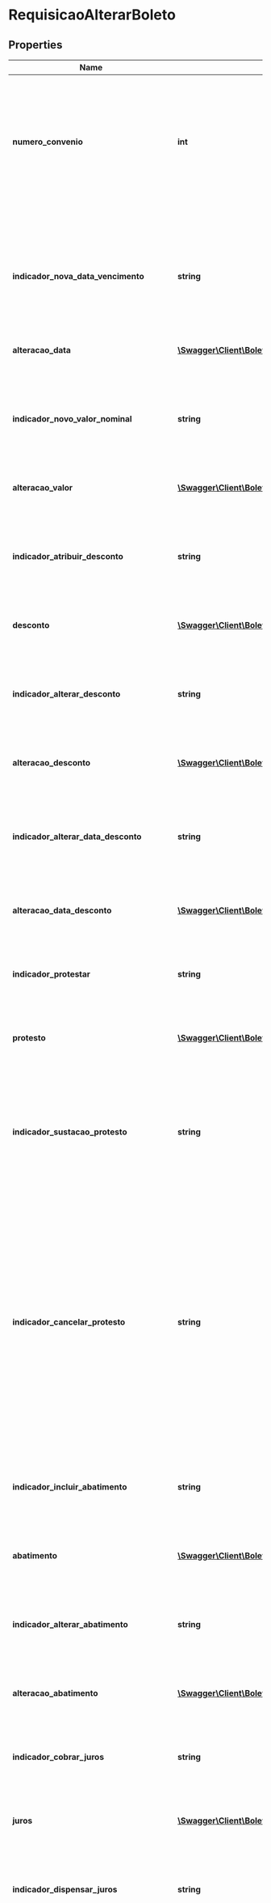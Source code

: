 # RequisicaoAlterarBoleto

## Properties
Name | Type | Description | Notes
------------ | ------------- | ------------- | -------------
**numero_convenio** | **int** | Identificador determinado pelo sistema de boleto bancário para fornecer a emissão e liquidação do boleto e, portanto, usado para creditar o Beneficiário. | [optional]
**indicador_nova_data_vencimento** | **string** | Indica a intenção de atribuir nova data de vencimento ao boleto. Valores a informar: \&quot;S\&quot; -&gt; Sim, desejo alterar \&quot;N\&quot; -&gt; Não, não desejo alterar |
**alteracao_data** | [**\Swagger\Client\Boleto\Model\AlteracaoData**](AlteracaoData.md) |  | [optional]
**indicador_novo_valor_nominal** | **string** | Indica a intenção de alterar valor nominal do boleto. Valores a informar: \&quot;S\&quot; -&gt; Sim, desejo alterar \&quot;N\&quot; -&gt; Não, não desejo alterar |
**alteracao_valor** | [**\Swagger\Client\Boleto\Model\AlterarValorNominal**](AlterarValorNominal.md) |  | [optional]
**indicador_atribuir_desconto** | **string** | Indica a intenção de atribuir desconto ao boleto. Valores a informar: \&quot;S\&quot; -&gt; Sim, desejo alterar \&quot;N\&quot; -&gt; Não, não desejo alterar |
**desconto** | [**\Swagger\Client\Boleto\Model\Desconto**](Desconto.md) |  | [optional]
**indicador_alterar_desconto** | **string** | Indica a intenção de alterar desconto do boleto. Valores a informar: \&quot;S\&quot; -&gt; Sim, desejo alterar \&quot;N\&quot; -&gt; Não, não desejo alterar |
**alteracao_desconto** | [**\Swagger\Client\Boleto\Model\AlteracaoDesconto**](AlteracaoDesconto.md) |  | [optional]
**indicador_alterar_data_desconto** | **string** | Indica a intenção de alterar a data do desconto do boleto. Valores a informar: \&quot;S\&quot; -&gt; Sim, desejo alterar \&quot;N\&quot; -&gt; Não, não desejo alterar |
**alteracao_data_desconto** | [**\Swagger\Client\Boleto\Model\AlteracaoDataDesconto**](AlteracaoDataDesconto.md) |  | [optional]
**indicador_protestar** | **string** | Indica a intenção de protestar o boleto. Valores a informar: \&quot;S\&quot; -&gt; Sim, desejo alterar \&quot;N\&quot; -&gt; Não, não desejo alterar |
**protesto** | [**\Swagger\Client\Boleto\Model\Protesto**](Protesto.md) |  | [optional]
**indicador_sustacao_protesto** | **string** | Indica a intenção de sustar/cancelar um comando de protesto do boleto que já tenha sido processado pelo Banco. Valores a informar: \&quot;S\&quot; -&gt; Sim, desejo alterar \&quot;N\&quot; -&gt; Não, não desejo alterar. |
**indicador_cancelar_protesto** | **string** | Deve ser utilizada para cancelar uma instrução de protesto enviada ao Banco na mesma data ou que ainda não tenha sido processada pelo Banco. Valores a informar: \&quot;S\&quot; -&gt; Sim, desejo alterar \&quot;N\&quot; -&gt; Não, não desejo alterar |
**indicador_incluir_abatimento** | **string** | Indica a intenção de incluir abatimento no boleto. Valores a informar: \&quot;S\&quot; -&gt; Sim, desejo alterar \&quot;N\&quot; -&gt; Não, não desejo alterar |
**abatimento** | [**\Swagger\Client\Boleto\Model\Abatimento**](Abatimento.md) |  | [optional]
**indicador_alterar_abatimento** | **string** | Indica a intenção de alterar o valor do abatimento no boleto. Domínio: \&quot;S\&quot; -&gt; Sim, desejo alterar \&quot;N\&quot; -&gt; Não, não desejo alterar |
**alteracao_abatimento** | [**\Swagger\Client\Boleto\Model\AlteracaoAbatimento**](AlteracaoAbatimento.md) |  | [optional]
**indicador_cobrar_juros** | **string** | Indica a intenção de cobrar juros no boleto. Valores a informar: \&quot;S\&quot; -&gt; Sim, desejo alterar \&quot;N\&quot; -&gt; Não, não desejo alterar |
**juros** | [**\Swagger\Client\Boleto\Model\Juros**](Juros.md) |  | [optional]
**indicador_dispensar_juros** | **string** | Indica a intenção de dispensar juros no boleto. Valores a informar: \&quot;S\&quot; -&gt; Sim, desejo alterar \&quot;N\&quot; -&gt; Não, não desejo alterar |
**indicador_cobrar_multa** | **string** | Indica a intenção de cobrar multa no boleto. Valores a informar: \&quot;S\&quot; -&gt; Sim, desejo alterar \&quot;N\&quot; -&gt; Não, não desejo alterar |
**multa** | [**\Swagger\Client\Boleto\Model\Multa**](Multa.md) |  | [optional]
**indicador_dispensar_multa** | **string** | Indica a intenção de dispensar cobrança de multa no boleto. Valores a informar: \&quot;S\&quot; -&gt; Sim, desejo alterar \&quot;N\&quot; -&gt; Não, não desejo alterar |
**indicador_negativar** | **string** | Indica a intenção de negativar ou cancelar negativação boleto. (Inclusão ou Cancelamento) Valores a informar: \&quot;S\&quot; -&gt; Sim, desejo alterar \&quot;N\&quot; -&gt; Não, não desejo alterar |
**negativacao** | [**\Swagger\Client\Boleto\Model\Negativacao**](Negativacao.md) |  | [optional]
**indicador_alterar_seu_numero** | **string** | Indica a intenção de alterar Seu Numero no boleto. Valores a informar: \&quot;S\&quot; -&gt; Sim, desejo alterar \&quot;N\&quot; -&gt; Não, não desejo alterar |
**alteracao_seu_numero** | [**\Swagger\Client\Boleto\Model\AlteracaoSeuNumero**](AlteracaoSeuNumero.md) |  | [optional]
**indicador_alterar_endereco_pagador** | **string** | Indica a intenção de alterar endereço do Pagador no boleto. Valores a informar: \&quot;S\&quot; -&gt; Sim, desejo alterar \&quot;N\&quot; -&gt; Não, não desejo alterar |
**alteracao_endereco** | [**\Swagger\Client\Boleto\Model\AlteracaoEndereco**](AlteracaoEndereco.md) |  | [optional]
**indicador_alterar_prazo_boleto_vencido** | **string** | Indica a intenção de prazo de aceite de boleto vencido. Valores a informar: \&quot;S\&quot; -&gt; Sim, desejo alterar \&quot;N\&quot; -&gt; Não, não desejo alterar |
**alteracao_prazo** | [**\Swagger\Client\Boleto\Model\AlteracaoPrazo**](AlteracaoPrazo.md) |  | [optional]

[[Back to Model list]](../../README.md#documentation-for-models) [[Back to API list]](../../README.md#documentation-for-api-endpoints) [[Back to README]](../../README.md)
